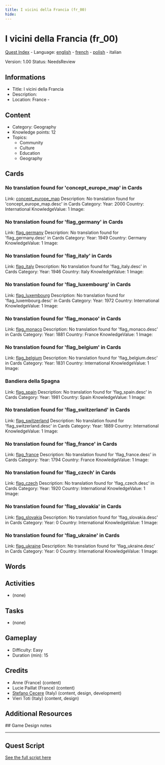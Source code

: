 ```yaml
---
title: I vicini della Francia (fr_00)
hide:
---
```


# I vicini della Francia (fr_00)
[Quest Index](./index.it.md) - Language: [english](./fr_00.md) - [french](./fr_00.fr.md) - [polish](./fr_00.pl.md) - italian

Version: 1.00
Status: NeedsReview

## Informations

- Title: I vicini della Francia
- Description: 
- Location: France - 
## Content
- Category: Geography
- Knowledge points: 12
- Topics:
  - Community
  - Culture
  - Education
  - Geography

## Cards
### No translation found for 'concept_europe_map' in Cards
Link: [concept_europe_map](../cards/index.md#concept_europe_map)
Description: No translation found for 'concept_europe_map.desc' in Cards
Category: 
Year: 2000
Country: International
KnowledgeValue: 1
Image: 

### No translation found for 'flag_germany' in Cards
Link: [flag_germany](../cards/index.md#flag_germany)
Description: No translation found for 'flag_germany.desc' in Cards
Category: 
Year: 1949
Country: Germany
KnowledgeValue: 1
Image: 

### No translation found for 'flag_italy' in Cards
Link: [flag_italy](../cards/index.md#flag_italy)
Description: No translation found for 'flag_italy.desc' in Cards
Category: 
Year: 1946
Country: Italy
KnowledgeValue: 1
Image: 

### No translation found for 'flag_luxembourg' in Cards
Link: [flag_luxembourg](../cards/index.md#flag_luxembourg)
Description: No translation found for 'flag_luxembourg.desc' in Cards
Category: 
Year: 1972
Country: International
KnowledgeValue: 1
Image: 

### No translation found for 'flag_monaco' in Cards
Link: [flag_monaco](../cards/index.md#flag_monaco)
Description: No translation found for 'flag_monaco.desc' in Cards
Category: 
Year: 1881
Country: France
KnowledgeValue: 1
Image: 

### No translation found for 'flag_belgium' in Cards
Link: [flag_belgium](../cards/index.md#flag_belgium)
Description: No translation found for 'flag_belgium.desc' in Cards
Category: 
Year: 1831
Country: International
KnowledgeValue: 1
Image: 

### Bandiera della Spagna
Link: [flag_spain](../cards/index.md#flag_spain)
Description: No translation found for 'flag_spain.desc' in Cards
Category: 
Year: 1981
Country: Spain
KnowledgeValue: 1
Image: 

### No translation found for 'flag_switzerland' in Cards
Link: [flag_switzerland](../cards/index.md#flag_switzerland)
Description: No translation found for 'flag_switzerland.desc' in Cards
Category: 
Year: 1889
Country: International
KnowledgeValue: 1
Image: 

### No translation found for 'flag_france' in Cards
Link: [flag_france](../cards/index.md#flag_france)
Description: No translation found for 'flag_france.desc' in Cards
Category: 
Year: 1794
Country: France
KnowledgeValue: 1
Image: 

### No translation found for 'flag_czech' in Cards
Link: [flag_czech](../cards/index.md#flag_czech)
Description: No translation found for 'flag_czech.desc' in Cards
Category: 
Year: 1920
Country: International
KnowledgeValue: 1
Image: 

### No translation found for 'flag_slovakia' in Cards
Link: [flag_slovakia](../cards/index.md#flag_slovakia)
Description: No translation found for 'flag_slovakia.desc' in Cards
Category: 
Year: 0
Country: International
KnowledgeValue: 1
Image: 

### No translation found for 'flag_ukraine' in Cards
Link: [flag_ukraine](../cards/index.md#flag_ukraine)
Description: No translation found for 'flag_ukraine.desc' in Cards
Category: 
Year: 0
Country: International
KnowledgeValue: 1
Image: 

## Words
## Activities
- (none)

## Tasks
- (none)
## Gameplay
- Difficulty: Easy
- Duration (min): 15
## Credits
- Anne (France) (content)
- Lucie Paillat (France) (content)
- [Stefano Cecere](https://stefanocecere.com) (Italy) (content, design, development)
- Vieri Toti (Italy) (content, design)

## Additional Resources

## Game Design notes



---

## Quest Script

[See the full script here](./fr_00-script.it.md)
